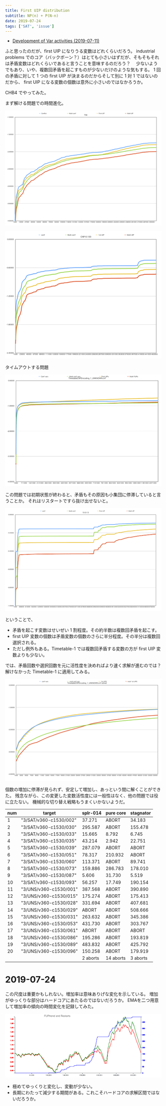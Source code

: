 ```yaml
---
title: First UIP distribution
subtitle: NP(n) + P(N-n)
date: 2019-07-24
tags: ['SAT', 'issue']
---
```

 
- [Development of Var activities (2019-07-11)](/2019/2019-07-11-varact-distribution/)


ふと思ったのだが、first UIP になりうる変数はどれくらいだろう。
industrial problems でのコア（バックボーン？）はとても小さいはずだが、そもそもそれは矛盾変数はどれくらいであると言うことを意味するのだろう？　
少ないようでもあり、いや、複数回矛盾を起こすものが少ないだけのような気もする。
1 回の矛盾に対して 1 つの first UIP が決まるのだからそして別に 1 対 1 ではないのだから、
first UIP になる変数の個数は意外に小さいのではなかろうか。

CHB4 でやってみた。

まず解ける問題での時間進化。

![](/img/2019/07-21/T56.png)

![](/img/2019/07-21/CNP-5-100.png)

タイムアウトする問題

![](/img/2019/07-21/Timetable-1.png)

この問題では初期状態が終わると、矛盾もその原因も小集団に停滞していると言うことか。
それはリスタートですら抜け出せないと。

![](/img/2019/07-21/10-3-13.png)

ということで、

- 矛盾を起こす変数はせいぜい 1 割程度。その約半数は複数回矛盾を起こす。
- first UIP 変数の個数は矛盾変数の個数のさらに半分程度。その半分は複数回選択される。
- ただし例外もある。Timetable-1 では複数回矛盾する変数の方が first UIP 変数よりも少ない。

では、矛盾回数や選択回数を元に活性度を決めればより速く求解が進むのでは？
解けなかった Timetable-1 に適用してみる。

![](/img/2019/07-21/Timetable-1-solved.png)

個数の増加に停滞が見られず、安定して増加し、あっという間に解くことができた。
残念ながら、この変更した変数活性度には一般性はなく、他の問題では役に立たない。
機械的な切り替え戦略もうまくいかないようだ。

| num | target                 | splr-014 | pure core | stagnator |
| --- | ---------------------- | -------- | --------- | --------- |
| 1   | "3/SAT/v360-c1530/002" | 37.271   | ABORT     | 34.183    |
| 2   | "3/SAT/v360-c1530/030" | 295.587  | ABORT     | 155.478   |
| 3   | "3/SAT/v360-c1530/033" | 15.665   | 8.792     | 6.745     |
| 4   | "3/SAT/v360-c1530/035" | 43.214   | 2.942     | 22.751    |
| 5   | "3/SAT/v360-c1530/039" | 287.079  | ABORT     | ABORT     |
| 6   | "3/SAT/v360-c1530/051" | 78.317   | 210.932   | ABORT     |
| 7   | "3/SAT/v360-c1530/060" | 113.371  | ABORT     | 89.741    |
| 8   | "3/SAT/v360-c1530/073" | 159.886  | 286.783   | 178.010   |
| 9   | "3/SAT/v360-c1530/087" | 5.606    | 31.730    | 5.519     |
| 10  | "3/SAT/v360-c1530/093" | 56.257   | 17.749    | 190.154   |
| 11  | "3/UNS/v360-c1530/001" | 387.568  | ABORT     | 390.890   |
| 12  | "3/UNS/v360-c1530/015" | 175.274  | ABORT     | 175.413   |
| 13  | "3/UNS/v360-c1530/028" | 331.694  | ABORT     | 407.681   |
| 14  | "3/UNS/v360-c1530/029" | ABORT    | ABORT     | 508.666   |
| 15  | "3/UNS/v360-c1530/031" | 263.632  | ABORT     | 345.386   |
| 16  | "3/UNS/v360-c1530/053" | 431.730  | ABORT     | 303.767   |
| 17  | "3/UNS/v360-c1530/061" | ABORT    | ABORT     | ABORT     |
| 18  | "3/UNS/v360-c1530/086" | 195.286  | ABORT     | 193.819   |
| 19  | "3/UNS/v360-c1530/089" | 483.832  | ABORT     | 425.792   |
| 20  | "3/UNS/v360-c1530/096" | 150.258  | ABORT     | 179.919   |
|     |                        | 2 aborts | 14 aborts | 3 aborts  |

# 2019-07-24

この尺度は重要かもしれない。増加率は意味ありげな変化を示している。
増加がゆっくりな部分はハードコアにあたるのではないだろうか。
EMAを二つ用意して増加率の傾向の時間変化を記録してみた。

![](/img/2019/07-21/FUIP-trend.png)

- 極めてゆっくりと変化し、変動が少ない。
- 長期にわたって減少する期間がある。これこそハードコアの求解区間ではないだろうか。
